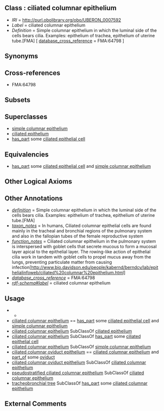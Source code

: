 
## Class : ciliated columnar epithelium

 * *IRI* = http://purl.obolibrary.org/obo/UBERON_0007592
 * *Label* = ciliated columnar epithelium
 * *Definition* = Simple columnar epithelium in which the luminal side of the cells bears cilia. Examples: epithelium of trachea, epithelium of uterine tube.[FMA] [ [database_cross_reference](../../ef/oboInOwl#hasDbXref.md) = FMA:64798 ]

## Synonyms


## Cross-references

 * FMA:64798

## Subsets


## Superclasses

 * [simple columnar epithelium](../../UBERON/85/UBERON_0000485.md)
 * [ciliated epithelium](../../UBERON/01/UBERON_0007601.md)
 * [has_part](../../BFO/51/BFO_0000051.md) some [ciliated epithelial cell](../../CL/67/CL_0000067.md)

## Equivalencies

 * [has_part](../../BFO/51/BFO_0000051.md) some [ciliated epithelial cell](../../CL/67/CL_0000067.md) and [simple columnar epithelium](../../UBERON/85/UBERON_0000485.md)

## Other Logical Axioms


## Other Annotations

 * *[definition](../../IAO/15/IAO_0000115.md)* = Simple columnar epithelium in which the luminal side of the cells bears cilia. Examples: epithelium of trachea, epithelium of uterine tube.[FMA]
 * *[taxon_notes](../../UBPROP/08/UBPROP_0000008.md)* = In humans, Ciliated columnar epithelial cells are found mainly in the tracheal and bronchial regions of the pulmonary system and also in the fallopian tubes of the female reproductive system
 * *[function_notes](../../UBPROP/09/UBPROP_0000009.md)* = Ciliated columnar epithelium in the pulmonary system is interspersed with goblet cells that secrete mucous to form a mucosal layer apical to the epithelial layer. The rowing-like action of epithelial cilia work in tandem with goblet cells to propel mucus away from the lungs, preventing particulate matter from causing infection[http://www.bio.davidson.edu/people/kabernd/berndcv/lab/epithelialinfoweb/ciliated%20columnar%20epithelium.html]
 * *[database_cross_reference](../../ef/oboInOwl#hasDbXref.md)* = FMA:64798
 * *[rdf-schema#label](../../el/rdf-schema#label.md)* = ciliated columnar epithelium

## Usage

 * -
 * [ciliated columnar epithelium](../../UBERON/92/UBERON_0007592.md) == [has_part](../../BFO/51/BFO_0000051.md) some [ciliated epithelial cell](../../CL/67/CL_0000067.md) and [simple columnar epithelium](../../UBERON/85/UBERON_0000485.md)
 * [ciliated columnar epithelium](../../UBERON/92/UBERON_0007592.md) SubClassOf [ciliated epithelium](../../UBERON/01/UBERON_0007601.md)
 * [ciliated columnar epithelium](../../UBERON/92/UBERON_0007592.md) SubClassOf [has_part](../../BFO/51/BFO_0000051.md) some [ciliated epithelial cell](../../CL/67/CL_0000067.md)
 * [ciliated columnar epithelium](../../UBERON/92/UBERON_0007592.md) SubClassOf [simple columnar epithelium](../../UBERON/85/UBERON_0000485.md)
 * [ciliated columnar oviduct epithelium](../../UBERON/89/UBERON_0007589.md) == [ciliated columnar epithelium](../../UBERON/92/UBERON_0007592.md) and [part_of](../../BFO/50/BFO_0000050.md) some [oviduct](../../UBERON/93/UBERON_0000993.md)
 * [ciliated columnar oviduct epithelium](../../UBERON/89/UBERON_0007589.md) SubClassOf [ciliated columnar epithelium](../../UBERON/92/UBERON_0007592.md)
 * [pseudostratified ciliated columnar epithelium](../../UBERON/99/UBERON_0010499.md) SubClassOf [ciliated columnar epithelium](../../UBERON/92/UBERON_0007592.md)
 * [tracheobronchial tree](../../UBERON/96/UBERON_0007196.md) SubClassOf [has_part](../../BFO/51/BFO_0000051.md) some [ciliated columnar epithelium](../../UBERON/92/UBERON_0007592.md)

## External Comments


